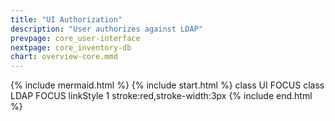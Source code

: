 ```yaml
---
title: "UI Authorization"
description: "User authorizes against LDAP"
prevpage: core_user-interface
nextpage: core_inventory-db
chart: overview-core.mmd
---
```

{% include mermaid.html %}
{% include start.html %}
  class UI FOCUS
  class LDAP FOCUS
  linkStyle 1 stroke:red,stroke-width:3px
{% include end.html %}
